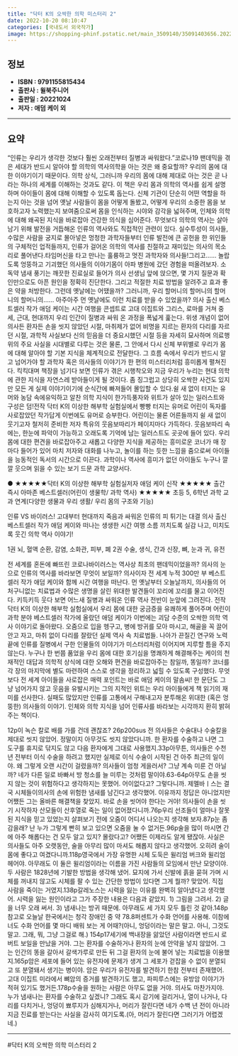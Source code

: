 ```yaml
---
title: "닥터 K의 오싹한 의학 미스터리 2"
date: 2022-10-20 08:10:47
categories: [국내도서 외국작가]
image: https://shopping-phinf.pstatic.net/main_3509140/35091403656.20221019125034.jpg
---
```


## **정보**

- **ISBN : 9791155815434**
- **출판사 : 윌북주니어**
- **출판일 : 20221024**
- **저자 : 애덤 케이 외**

------



## **요약**

“인류는 우리가 생각한 것보다 훨씬 오래전부터 질병과 싸워왔다.”코로나19 팬데믹을 겪은 세대가 반드시 알아야 할 의학의 역사의학을 아는 것은 왜 중요할까? 우리의 몸에 대한 이야기이기 때문이다. 의학 상식, 그러니까 우리의 몸에 대해 제대로 아는 것은 곧 나라는 하나의 세계를 이해하는 것과도 같다. 이 책은 우리 몸과 의학의 역사를 쉽게 설명하며 아이들이 몸에 대해 이해할 수 있도록 돕는다. 신체 기관이 단순히 어떤 역할을 하는지 아는 것을 넘어 옛날 사람들이 몸을 어떻게 돌봤고, 어떻게 우리의 소중한 몸을 보호하고자 노력했는지 보여줌으로써 몸을 인식하는 시야와 감각을 넓혀주며, 인체와 의학에 대해 왜곡된 지식을 바로잡아 건강한 의식을 심어준다. 무엇보다 의학의 역사는 살아남기 위해 발전을 거듭해온 인류의 역사와도 직접적인 관련이 있다. 실수투성이 의사들, 수많은 사람을 궁지로 몰아넣은 멍청한 과학자들부터 인류 발전에 큰 공헌을 한 위인들의 구체적인 업적들까지, 인류가 걸어온 의학의 역사를 친절하고 재미있는 의사의 목소리로 풀어낸다.타임머신을 타고 만나는 훌륭하고 멋진 과학자와 의사들!그리고…… 놀랍도록 엉뚱하고 기괴했던 의사들의 이야기몸이 아파 병원에 갔던 경험을 떠올려보자. 소독약 냄새 풍기는 깨끗한 진료실로 들어가 의사 선생님 앞에 앉으면, 몇 가지 질문과 확인만으로도 아픈 원인을 정확히 진단한다. 그리고 적절한 치료 방법을 알려주고 효과 좋은 약을 처방한다. 그런데 옛날에는 어땠을까? 그러니까, 우리 할머니의 할머니의 할머니의 할머니의…… 아주아주 먼 옛날에도 이런 치료를 받을 수 있었을까? 의사 출신 베스트셀러 작가 애덤 케이는 시간 여행을 콘셉트로 고대 이집트와 그리스, 로마를 거쳐 중세, 근대, 현대까지 우리 인간이 질병과 싸워 온 과정을 폭넓게 훑는다. 위생 개념이 없어 의사든 환자든 손을 씻지 않았던 시절, 마취제가 없어 비명을 지르는 환자의 다리를 자르던 시절, 과학적 사실보다 신의 믿음을 더 중요시했던 시절 등을 자세히 묘사하며 의료행위의 주요 사실을 시대별로 다루는 것은 물론, 그 안에서 다시 신체 부위별로 우리가 몸에 대해 알아야 할 기본 지식을 체계적으로 전달한다. 그 흐름 속에서 우리가 반드시 알고 넘어가야 할 과학자 혹은 의사들의 이야기가 한 편의 미스터리처럼 흥미롭게 펼쳐진다. 킥킥대며 책장을 넘기다 보면 인류가 겪은 시행착오와 지금 우리가 누리는 현대 의학에 관한 지식을 자연스레 받아들이게 될 것이다. 좀 징그럽고 상당히 오싹한 사건도 있지만 모든 게 실제 이야기이기에 순식간에 빠져들어 몰입할 수 있다.쉴 새 없이 터지는 유머와 농담 속에유익하고 알찬 의학 지식이 한가득풍자와 위트가 살아 있는 일러스트와 구성은 덤!전작 닥터 K의 이상한 해부학 실험실에서 빵빵 터지는 유머로 어린이 독자를 사로잡았던 작가답게 이번에도 유머로 승부한다. 어린이는 물론 어른들까지 쉴 새 없이 웃기고자 철저히 준비한 저자 특유의 웃음보따리가 페이지마다 가득하다. 웃음보따리 속에는, 한눈에 파악이 가능하고 오래도록 기억에 남는 일러스트도 곳곳에 들어 있다. 우리 몸에 대한 편견을 바로잡아주고 새롭고 다양한 지식을 제공하는 흥미로운 코너가 매 장마다 들어가 있어 마치 저자와 대화를 나누고, 놀이를 하는 듯한 느낌을 줌으로써 아이들을 능동적인 독서의 시간으로 이끈다. 과학이나 역사에 흥미가 없던 아이들도 누구나 깔깔 웃으며 읽을 수 있는 보기 드문 과학 교양서다.

● ★★★★★닥터 K의 이상한 해부학 실험실저자 애덤 케이 신작
★★★★★ 출간 즉시 아마존 베스트셀러(어린이 생물학/ 과학 역사)
★★★★★ 초등 5, 6학년 과학 교과 연계(다양한 생물과 우리 생활/ 우리 몸의 구조와 기능)  

인류 VS 바이러스! 고대부터 현대까지 죽음과 싸워온 인류의 피 튀기는 대결
의사 출신 베스트셀러 작가 애덤 케이와 떠나는 생생한 시간 여행
소름 끼치도록 실감 나고, 미치도록 웃긴 의학 역사 이야기!

1권 뇌, 혈액 순환, 감염, 소화관, 피부, 폐
2권 수술, 생식, 간과 신장, 뼈, 눈과 귀, 유전

전 세계를 혼돈에 빠뜨린 코로나바이러스는 역사상 최초의 팬데믹이었을까? 의사의 눈으로 인류의 역사를 바라보면 무엇이 보일까? 의사이자 전 세계 누적 300만 부 베스트셀러 작가 애덤 케이와 함께 시간 여행을 떠난다. 먼 옛날부터 오늘날까지, 의사들의 어처구니없는 치료법과 수많은 생명을 살린 위대한 발견들이 꼬리에 꼬리를 물고 이어진다. 키득키득 웃다 보면 어느새 질병과 싸워온 인류 역사 전반이 눈앞에 그려진다.
전작 닥터 K의 이상한 해부학 실험실에서 우리 몸에 대한 궁금증을 유쾌하게 풀어주며 어린이 과학 분야 베스트셀러 작가에 올랐던 애덤 케이가 이번에는 괴담 수준의 오싹한 의학 역사 이야기로 돌아왔다. 오줌으로 입을 헹구고, 병에 방귀를 모아 마시고, 해골을 꼭 끌어안고 자고, 마취 없이 다리를 잘랐던 실제 역사 속 치료법들. 나아가 끈질긴 연구와 노력 끝에 인류를 질병에서 구한 인물들의 이야기가 미스터리처럼 이어지며 지루할 틈을 주지 않는다.
누구나 한 번쯤 품었을 우리 몸에 대한 호기심을 명쾌하게 해결해주는 케이의 천재적인 대답과 의학적 상식에 대한 오해와 편견을 바로잡아주는 참일까, 똥일까? 코너를 각 장의 마지막에 별도 마련하여 스스로 생각을 정리하고 넓힐 수 있도록 구성했다. 
무엇보다 전 세계 아이들을 사로잡은 매력 포인트는 바로 애덤 케이의 말솜씨! 한 문단도 그냥 넘어가지 않고 웃음을 유발시키는 그의 지적인 위트는 우리 아이들에게 책 읽기의 재미를 선사한다. 실패도 많았지만 인류를 고통에서 구해내고자 분투해온 위대한 (혹은 엉뚱한) 의사들의 이야기. 인체와 의학 지식을 넘어 인류사를 바라보는 시각까지 환히 밝혀주는 책이다.

12p이 녹슨 칼로 배를 가를 건데 괜찮죠? 26p200sus 전 의사들은 수술대나 수술칼을 제대로 씻지 않았어. 정말이지 아무것도 씻지 않았다니까. 한 환자를 수술하고 나면 그 도구를 휴지로 닦지도 않고 다음 환자에게 그대로 사용했지.33p아무튼, 의사들은 수천 년 전부터 이식 수술을 하려고 했지만 실제로 이식 수술이 시작된 건 아주 최근의 일이야. 왜 그렇게 오랜 시간이 걸렸을까? 의사들이 엄청 게을러서? 그냥 계속 미룬 건 아닐까? 네가 다른 일로 바빠서 방 청소를 늘 미루는 것처럼 말이야.63-64p아무도 손을 씻지 않는 것이 위험하다고 생각하지는 못했어. 어이없다고? 그렇다니까. 제멜바ㅣ스는 결국 시체들이의사의 손에 위험한 냄새를 남긴다고 생각했어. 이유까지 정답은 아니었지만 어쨌든 그는 올바른 해결책을 찾았지. 바로 손을 씻어야 한다는 거야! 의사들이 손을 씻기 시작하자 산모들이 산후열로 죽는 일이 없어졌다니까.76p우리 선조들이 얼마나 잘못된 지식을 믿고 있었는지 살펴보기 전에 오줌이 어디서 나오는지 생각해 보자.87p눈 좀 감을래? 난 누가 그렇게 빤히 보고 있으면 오줌을 눌 수 없거든.96p술을 많이 마시면 간에 아주 해롭다는 건 모두 알고 있지? 몰랐다고? 어쨌든 이제라도 알게 됐잖아. 사실은 의사들도 아주 오랫동안, 술을 아무리 많이 마셔도 해롭지 않다고 생각했어. 오히려 술이 몸에 좋다고 여겼다니까.118p영국에서 가장 유명한 시체 도둑은 윌리엄 버크와 윌리엄 헤어야. 아무래도 이 둘은 윌리엄이라는 이름을 가진 사람들의 모임에서 만난 모양이야. 두 사람은 1828년에 기발한 방법을 생각해 냈어. 묘지에 가서 신발에 흙을 묻혀 가며 시체를 꺼내지 않고도 시체를 팔 수 있는 간단한 방법이 있다면 그게 뭘까? 맞았어. 직접 사람을 죽이는 거였지.138p갈레노스는 시력을 잃는 이유를 완벽히 알아냈다고 생각했어. 시력을 잃는 원인이라고 그가 주장한 내용은 다음과 같았지. 1) 그림을 그려서. 2) 글을 너무 오래 써서. 3) 냄새나는 방귀 때문에. 아무래도 세 가지 모두 틀린 것 같아.148p참고로 오늘날 한국에서는 청각 장애인 중 약 78.8퍼센트가 수화 언어를 사용해. 이참에 너도 수화 언어를 몇 마디 배워 보는 게 어때?(아니, 엉덩이라는 말은 말고. 아니, 그것도 말고. 그래, 뭐, 그냥 그걸로 해.) 154p17세기에 백내장을 앓았던 사람이라면 반드시 로버트 보일을 만났을 거야. 그는 환자를 수술하거나 환자의 눈에 안약을 넣지 않았어. 그는 인간의 똥을 갈아서 갈색가루로 만든 뒤 그걸 환자의 눈에 불어 넣는 치료법을 이용했지.165p암은 세포에 들어 있는 유전자에 문제가 생겨 그 세포가 걷잡을 수 없이 분열되고 또 분열돼서 생기는 병이야. 암은 우리가 유전자를 발견하기 한참 전부터 존재했어. 고대 이집트 미라에서 뼈암의 증거를 발견하기도 했고, 파피루스에는 유방암 이야기가 적혀 있기도 했거든.178p수술을 원하는 사람은 아무도 없을 거야. 의사도 마찬가지야. 누가 냄새나는 환자를 수술하고 싶겠니? 그래도 혹시 감기에 걸리거나, 열이 나거나, 다리를 다치거나, 엉덩이 뾰루지가 심해지거나, 머리가 잘린다면 네가 수백 년 전이 아니라 지금 진료를 받는다는 사실을 감사히 여기도록.(아, 머리가 잘린다면 그러기가 어렵겠네.)

------

#닥터 K의 오싹한 의학 미스터리 2


